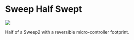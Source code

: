 # Sweep Half Swept
![](../gallery/sweep-half-swept.jpg)

Half of a Sweep2 with a reversible micro-controller footprint.
